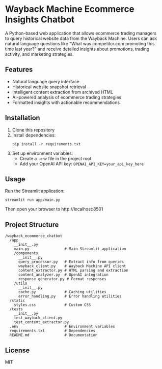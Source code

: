 # Wayback Machine Ecommerce Insights Chatbot

A Python-based web application that allows ecommerce trading managers to query historical website data from the Wayback Machine. Users can ask natural language questions like "What was competitor.com promoting this time last year?" and receive detailed insights about promotions, trading activity, and marketing strategies.

## Features

- Natural language query interface
- Historical website snapshot retrieval
- Intelligent content extraction from archived HTML
- AI-powered analysis of ecommerce trading strategies
- Formatted insights with actionable recommendations

## Installation

1. Clone this repository
2. Install dependencies:
   ```
   pip install -r requirements.txt
   ```
3. Set up environment variables:
   - Create a `.env` file in the project root
   - Add your OpenAI API key: `OPENAI_API_KEY=your_api_key_here`

## Usage

Run the Streamlit application:

```
streamlit run app/main.py
```

Then open your browser to http://localhost:8501

## Project Structure

```
/wayback_ecommerce_chatbot
  /app
    __init__.py
    main.py                # Main Streamlit application
    /components
      __init__.py
      query_processor.py   # Extract info from queries
      wayback_client.py    # Wayback Machine API client
      content_extractor.py # HTML parsing and extraction
      content_analyzer.py  # OpenAI integration
      response_generator.py # Format responses
    /utils
      __init__.py
      cache.py             # Caching utilities
      error_handling.py    # Error handling utilities
  /static
    styles.css             # Custom CSS
  /tests
    __init__.py
    test_wayback_client.py
    test_content_extractor.py
  .env                     # Environment variables
  requirements.txt         # Dependencies
  README.md                # Documentation
```

## License

MIT
